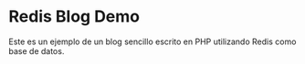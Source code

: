 # Redis Blog Demo

Este es un ejemplo de un blog sencillo escrito en PHP utilizando Redis como base de datos.
